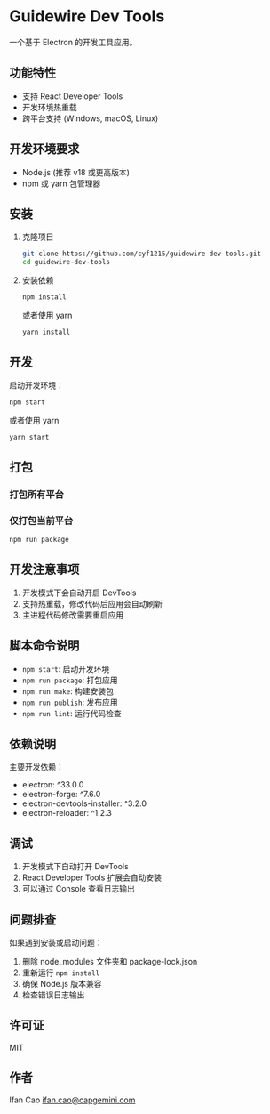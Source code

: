 # Guidewire Dev Tools

一个基于 Electron 的开发工具应用。

## 功能特性

- 支持 React Developer Tools
- 开发环境热重载
- 跨平台支持 (Windows, macOS, Linux)

## 开发环境要求

- Node.js (推荐 v18 或更高版本)
- npm 或 yarn 包管理器

## 安装

1. 克隆项目

   ```bash
   git clone https://github.com/cyf1215/guidewire-dev-tools.git
   cd guidewire-dev-tools
   ```

2. 安装依赖

   ```bash
   npm install
   ```

   或者使用 yarn

   ```bash
   yarn install
   ```

## 开发

启动开发环境：

```bash
npm start
```

或者使用 yarn

```bash
yarn start
```

## 打包

### 打包所有平台

### 仅打包当前平台

```bash
npm run package
```

## 开发注意事项

1. 开发模式下会自动开启 DevTools
2. 支持热重载，修改代码后应用会自动刷新
3. 主进程代码修改需要重启应用

## 脚本命令说明

- `npm start`: 启动开发环境
- `npm run package`: 打包应用
- `npm run make`: 构建安装包
- `npm run publish`: 发布应用
- `npm run lint`: 运行代码检查

## 依赖说明

主要开发依赖：
- electron: ^33.0.0
- electron-forge: ^7.6.0
- electron-devtools-installer: ^3.2.0
- electron-reloader: ^1.2.3

## 调试

1. 开发模式下自动打开 DevTools
2. React Developer Tools 扩展会自动安装
3. 可以通过 Console 查看日志输出

## 问题排查

如果遇到安装或启动问题：

1. 删除 node_modules 文件夹和 package-lock.json
2. 重新运行 `npm install`
3. 确保 Node.js 版本兼容
4. 检查错误日志输出

## 许可证

MIT

## 作者

Ifan Cao <ifan.cao@capgemini.com>
